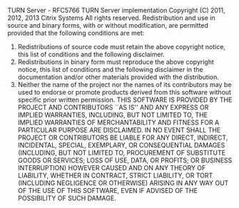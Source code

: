TURN Server - RFC5766 TURN Server implementation
Copyright (C) 2011, 2012, 2013 Citrix Systems
All rights reserved.
Redistribution and use in source and binary forms, with or without
modification, are permitted provided that the following conditions
are met:
1. Redistributions of source code must retain the above copyright
notice, this list of conditions and the following disclaimer.
2. Redistributions in binary form must reproduce the above copyright
notice, this list of conditions and the following disclaimer in the
documentation and/or other materials provided with the distribution.
3. Neither the name of the project nor the names of its contributors
may be used to endorse or promote products derived from this software
without specific prior written permission.
THIS SOFTWARE IS PROVIDED BY THE PROJECT AND CONTRIBUTORS ``AS IS'' AND
ANY EXPRESS OR IMPLIED WARRANTIES, INCLUDING, BUT NOT LIMITED TO, THE
IMPLIED WARRANTIES OF MERCHANTABILITY AND FITNESS FOR A PARTICULAR PURPOSE
ARE DISCLAIMED. IN NO EVENT SHALL THE PROJECT OR CONTRIBUTORS BE LIABLE
FOR ANY DIRECT, INDIRECT, INCIDENTAL, SPECIAL, EXEMPLARY, OR CONSEQUENTIAL
DAMAGES (INCLUDING, BUT NOT LIMITED TO, PROCUREMENT OF SUBSTITUTE GOODS
OR SERVICES; LOSS OF USE, DATA, OR PROFITS; OR BUSINESS INTERRUPTION)
HOWEVER CAUSED AND ON ANY THEORY OF LIABILITY, WHETHER IN CONTRACT, STRICT
LIABILITY, OR TORT (INCLUDING NEGLIGENCE OR OTHERWISE) ARISING IN ANY WAY
OUT OF THE USE OF THIS SOFTWARE, EVEN IF ADVISED OF THE POSSIBILITY OF
SUCH DAMAGE.
